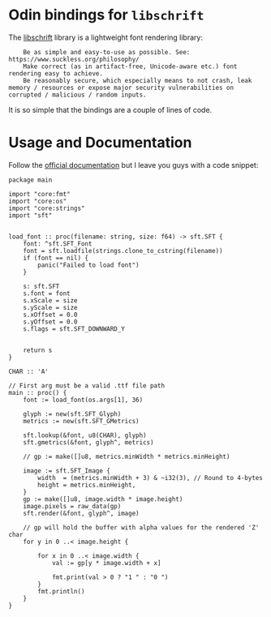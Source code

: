 # Odin bindings for `libschrift`

The [libschrift](https://github.com/tomolt/libschrift) library is a lightweight font rendering library:

```
    Be as simple and easy-to-use as possible. See: https://www.suckless.org/philosophy/
    Make correct (as in artifact-free, Unicode-aware etc.) font rendering easy to achieve.
    Be reasonably secure, which especially means to not crash, leak memory / resources or expose major security vulnerabilities on corrupted / malicious / random inputs.
```

It is so simple that the bindings are a couple of lines of code.

# Usage and Documentation

Follow the [official documentation](https://tomolt.github.io/libschrift/) but I leave you guys with a code snippet:

```odin
package main

import "core:fmt"
import "core:os"
import "core:strings"
import "sft"


load_font :: proc(filename: string, size: f64) -> sft.SFT {
	font: ^sft.SFT_Font
	font = sft.loadfile(strings.clone_to_cstring(filename))
	if (font == nil) {
		panic("Failed to load font")
	}

	s: sft.SFT
	s.font = font
	s.xScale = size
	s.yScale = size
	s.xOffset = 0.0
	s.yOffset = 0.0
	s.flags = sft.SFT_DOWNWARD_Y


	return s
}

CHAR :: 'A'

// First arg must be a valid .ttf file path
main :: proc() {
	font := load_font(os.args[1], 36)

	glyph := new(sft.SFT_Glyph)
	metrics := new(sft.SFT_GMetrics)

	sft.lookup(&font, u8(CHAR), glyph)
	sft.gmetrics(&font, glyph^, metrics)

	// gp := make([]u8, metrics.minWidth * metrics.minHeight)

	image := sft.SFT_Image {
		width  = (metrics.minWidth + 3) & ~i32(3), // Round to 4-bytes
		height = metrics.minHeight,
	}
	gp := make([]u8, image.width * image.height)
	image.pixels = raw_data(gp)
	sft.render(&font, glyph^, image)

	// gp will hold the buffer with alpha values for the rendered 'Z' char
	for y in 0 ..< image.height {

		for x in 0 ..< image.width {
			val := gp[y * image.width + x]

			fmt.print(val > 0 ? "1 " : "0 ")
		}
		fmt.println()
	}
}
```



